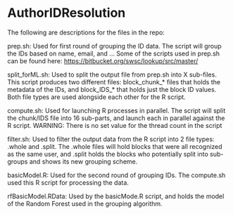 # AuthorIDResolution
The following are descriptions for the files in the repo:

prep.sh:
Used for first round of grouping the ID data. The script will group the IDs based on name, email, and ... Some of the scripts used in prep.sh can be found here: https://bitbucket.org/swsc/lookup/src/master/

split_forML.sh:
Used to split the output file from prep.sh into X sub-files. This script produces two different files: block_chunk_* files that holds the metadata of the IDs, and block_IDS_* that holds just the block ID values. Both file types are used alongside each other for the R script. 

compute.sh:
Used for launching R processes in parallel. The script will split the chunk/IDS file into 16 sub-parts, and launch each in parallel against the R script. WARNING: There is no set value for the thread count in the script

filter.sh:
Used to filter the output data from the R script into 2 file types: .whole and .split. The .whole files will hold blocks that were all recognized as the same user, and .split holds the blocks who potentially split into sub-groups and shows its new grouping scheme.

basicModel.R:
Used for the second round of grouping IDs. The compute.sh used this R script for processing the data. 

rfBasicModel.RData:
Used by the basicMode.R script, and holds the model of the Random Forest used in the grouping algorithm. 
